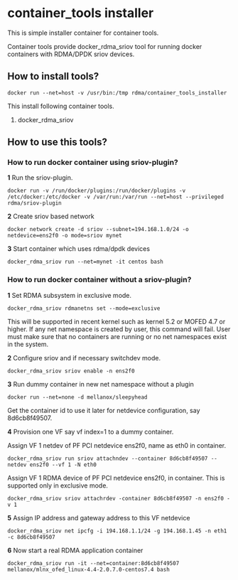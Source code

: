 # container_tools installer
This is simple installer container for container tools.

Container tools provide docker_rdma_sriov tool for running docker containers with RDMA/DPDK sriov devices.

## How to install tools?
```
docker run --net=host -v /usr/bin:/tmp rdma/container_tools_installer
```
This install following container tools.
1. docker_rdma_sriov

## How to use this tools?

### How to run docker container using sriov-plugin?

**1** Run the sriov-plugin.
```
docker run -v /run/docker/plugins:/run/docker/plugins -v /etc/docker:/etc/docker -v /var/run:/var/run --net=host --privileged rdma/sriov-plugin
```
**2** Create sriov based network
```
docker network create -d sriov --subnet=194.168.1.0/24 -o netdevice=ens2f0 -o mode=sriov mynet
```
**3** Start container which uses rdma/dpdk devices
```
docker_rdma_sriov run --net=mynet -it centos bash
```

### How to run docker container without a sriov-plugin?

**1** Set RDMA subsystem in exclusive mode.
```
docker_rdma_sriov rdmanetns set --mode=exclusive
```
This will be supported in recent kernel such as kernel 5.2 or MOFED 4.7 or higher.
If any net namespace is created by user, this command will fail.
User must make sure that no containers are running or no net namespaces exist in the system.

**2** Configure sriov and if necessary switchdev mode.
```
docker_rdma_sriov sriov enable -n ens2f0
```

**3** Run dummy container in new net namespace without a plugin
```
docker run --net=none -d mellanox/sleepyhead
```

Get the container id to use it later for netdevice configuration, say 8d6cb8f49507.

**4** Provision one VF say vf index=1 to a dummy container.

Assign VF 1 netdev of PF PCI netdevice ens2f0, name as eth0 in container.

```
docker_rdma_sriov run sriov attachndev --container 8d6cb8f49507 --netdev ens2f0 --vf 1 -N eth0
```

Assign VF 1 RDMA device of PF PCI netdevice ens2f0, in container.
This is supported only in exclusive mode.

```
docker_rdma_sriov sriov attachrdev -container 8d6cb8f49507 -n ens2f0 -v 1
```

**5** Assign IP address and gateway address to this VF netdevice

```
docker_rdma_sriov net ipcfg -i 194.168.1.1/24 -g 194.168.1.45 -n eth1 -c 8d6cb8f49507
```

**6** Now start a real RDMA application container

```
docker_rdma_sriov run -it --net=container:8d6cb8f49507 mellanox/mlnx_ofed_linux-4.4-2.0.7.0-centos7.4 bash
```
